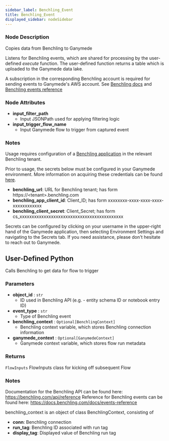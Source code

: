 ```yaml
---
sidebar_label: Benchling_Event
title: Benchling_Event
displayed_sidebar: nodeSidebar
---
```


### Node Description

Copies data from Benchling to Ganymede

Listens for Benchling events, which are shared for processing by the user-defined _execute_
function.  The user-defined function returns a table which is uploaded to the Ganymede data lake.

A subscription in the corresponding Benchling account is required for sending events to
Ganymede's AWS account.
See [Benchling docs](https://docs.benchling.com/docs/events-getting-started#setting-up-a-subscription)
and [Benchling events reference](https://docs.benchling.com/docs/events-reference)

### Node Attributes

- **input_filter_path**
  - Input JSONPath used for applying filtering logic
- **input_trigger_flow_name**
  - Input Ganymede flow to trigger from captured event

### Notes

Usage requires configuration of a
[Benchling application](https://docs.benchling.com/docs/getting-started-benchling-apps#getting-started)
in the relevant Benchling tenant.

Prior to usage, the secrets below must be configured in your Ganymede environment.  More information
on acquiring these credentials can be found [here](https://docs.benchling.com/docs/authentication).
- **benchling_url**: URL for Benchling tenant; has form https://\<tenant\>.benchling.com
- **benchling_app_client_id**: Client_ID; has form xxxxxxxx-xxxx-xxxx-xxxx-xxxxxxxxxxxx
- **benchling_client_secret**: Client_Secret; has form cs_xxxxxxxxxxxxxxxxxxxxxxxxxxxxxxxxxxxxxxxxxxx

Secrets can be configured by clicking on your username in the upper-right hand of the Ganymede
application, then selecting Environment Settings and navigating to the Secrets tab.  If you need
assistance, please don't hesitate to reach out to Ganymede.

## User-Defined Python

Calls Benchling to get data for flow to trigger

### Parameters

- **object_id** : `str`
    - ID used in Benchling API (e.g. - entity schema ID or notebook entry ID)
- **event_type** : `str`
    - Type of Benchling event
- **benchling_context** : `Optional[BenchlingContext]`
    - Benchling context variable, which stores Benchling connection information
- **ganymede_context** : `Optional[GanymedeContext]`
    - Ganymede context variable, which stores flow run metadata

### Returns

`FlowInputs`
  FlowInputs class for kicking off subsequent Flow

### Notes

Documentation for the Benchling API can be found here: https://benchling.com/api/reference
Reference for Benchling events can be found here: https://docs.benchling.com/docs/events-reference

benchling_context is an object of class BenchlingContext, consisting of
- **conn**: Benchling connection
- **run_tag**: Benchling ID associated with run tag
- **display_tag**: Displayed value of Benchling run tag